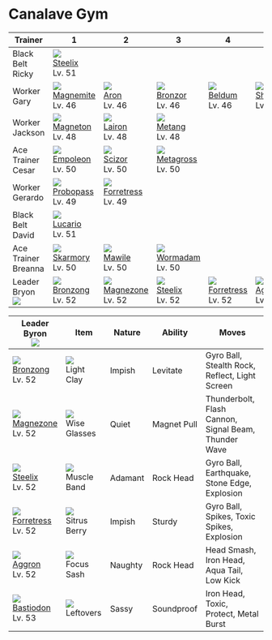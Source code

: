 # Canalave Gym

Trainer                    | 1                                 | 2                                  | 3                                 | 4                                  | 5                                | 6
---                        | ---                               | ---                                | ---                               | ---                                | ---                              | ---
Black Belt Ricky           | ![][208]<br>[Steelix]<br>Lv. 51   | &nbsp;                             | &nbsp;                            | &nbsp;                             | &nbsp;                           | &nbsp;
Worker Gary                | ![][081]<br>[Magnemite]<br>Lv. 46 | ![][304]<br>[Aron]<br>Lv. 46       | ![][436]<br>[Bronzor]<br>Lv. 46   | ![][374]<br>[Beldum]<br>Lv. 46     | ![][410]<br>[Shieldon]<br>Lv. 46 | &nbsp;
Worker Jackson             | ![][082]<br>[Magneton]<br>Lv. 48  | ![][305]<br>[Lairon]<br>Lv. 48     | ![][375]<br>[Metang]<br>Lv. 48    | &nbsp;                             | &nbsp;                           | &nbsp;
Ace Trainer Cesar          | ![][395]<br>[Empoleon]<br>Lv. 50  | ![][212]<br>[Scizor]<br>Lv. 50     | ![][376]<br>[Metagross]<br>Lv. 50 | &nbsp;                             | &nbsp;                           | &nbsp;
Worker Gerardo             | ![][476]<br>[Probopass]<br>Lv. 49 | ![][205]<br>[Forretress]<br>Lv. 49 | &nbsp;                            | &nbsp;                             | &nbsp;                           | &nbsp;
Black Belt David           | ![][448]<br>[Lucario]<br>Lv. 51   | &nbsp;                             | &nbsp;                            | &nbsp;                             | &nbsp;                           | &nbsp;
Ace Trainer Breanna        | ![][227]<br>[Skarmory]<br>Lv. 50  | ![][303]<br>[Mawile]<br>Lv. 50     | ![][413]<br>[Wormadam]<br>Lv. 50  | &nbsp;                             | &nbsp;                           | &nbsp;
Leader Bryon<br>![][byron] | ![][437]<br>[Bronzong]<br>Lv. 52  | ![][462]<br>[Magnezone]<br>Lv. 52  | ![][208]<br>[Steelix]<br>Lv. 52   | ![][205]<br>[Forretress]<br>Lv. 52 | ![][306]<br>[Aggron]<br>Lv. 52   | ![][411]<br>[Bastiodon]<br>Lv. 53

Leader Byron<br>![][byron]         | Item                              | Nature  | Ability     | Moves
---                                | ---                               | ---     | ---         | ---
![][437]<br>[Bronzong]<br>Lv. 52   | ![][light-clay]<br>Light Clay     | Impish  | Levitate    | Gyro Ball, Stealth Rock, Reflect, Light Screen
![][462]<br>[Magnezone]<br>Lv. 52  | ![][wise-glasses]<br>Wise Glasses | Quiet   | Magnet Pull | Thunderbolt, Flash Cannon, Signal Beam, Thunder Wave
![][208]<br>[Steelix]<br>Lv. 52    | ![][muscle-band]<br>Muscle Band   | Adamant | Rock Head   | Gyro Ball, Earthquake, Stone Edge, Explosion
![][205]<br>[Forretress]<br>Lv. 52 | ![][sitrus-berry]<br>Sitrus Berry | Impish  | Sturdy      | Gyro Ball, Spikes, Toxic Spikes, Explosion
![][306]<br>[Aggron]<br>Lv. 52     | ![][focus-sash]<br>Focus Sash     | Naughty | Rock Head   | Head Smash, Iron Head, Aqua Tail, Low Kick
![][411]<br>[Bastiodon]<br>Lv. 53  | ![][leftovers]<br>Leftovers       | Sassy   | Soundproof  | Iron Head, Toxic, Protect, Metal Burst

[Magnemite]: ../../pokemon_changes/081/
[Magneton]: ../../pokemon_changes/082/
[Forretress]: ../../pokemon_changes/205/
[Steelix]: ../../pokemon_changes/208/
[Scizor]: ../../pokemon_changes/212/
[Skarmory]: ../../pokemon_changes/227/
[Mawile]: ../../pokemon_changes/303/
[Aron]: ../../pokemon_changes/304/
[Lairon]: ../../pokemon_changes/305/
[Aggron]: ../../pokemon_changes/306/
[Beldum]: ../../pokemon_changes/374/
[Metang]: ../../pokemon_changes/375/
[Metagross]: ../../pokemon_changes/376/
[Empoleon]: ../../pokemon_changes/395/
[Shieldon]: ../../pokemon_changes/410/
[Bastiodon]: ../../pokemon_changes/411/
[Wormadam]: ../../pokemon_changes/413/
[Bronzor]: ../../pokemon_changes/436/
[Bronzong]: ../../pokemon_changes/437/
[Lucario]: ../../pokemon_changes/448/
[Magnezone]: ../../pokemon_changes/462/
[Probopass]: ../../pokemon_changes/476/
[focus-sash]: ../img/items/focus-sash.png
[leftovers]: ../img/items/leftovers.png
[light-clay]: ../img/items/light-clay.png
[muscle-band]: ../img/items/muscle-band.png
[sitrus-berry]: ../img/items/sitrus-berry.png
[wise-glasses]: ../img/items/wise-glasses.png
[081]: ../img/pokemon/081.png
[082]: ../img/pokemon/082.png
[205]: ../img/pokemon/205.png
[208]: ../img/pokemon/208.png
[212]: ../img/pokemon/212.png
[227]: ../img/pokemon/227.png
[303]: ../img/pokemon/303.png
[304]: ../img/pokemon/304.png
[305]: ../img/pokemon/305.png
[306]: ../img/pokemon/306.png
[374]: ../img/pokemon/374.png
[375]: ../img/pokemon/375.png
[376]: ../img/pokemon/376.png
[395]: ../img/pokemon/395.png
[410]: ../img/pokemon/410.png
[411]: ../img/pokemon/411.png
[413]: ../img/pokemon/413.png
[436]: ../img/pokemon/436.png
[437]: ../img/pokemon/437.png
[448]: ../img/pokemon/448.png
[462]: ../img/pokemon/462.png
[476]: ../img/pokemon/476.png
[byron]: ../img/trainer/byron.png
